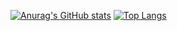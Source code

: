 [![Anurag's GitHub stats](https://github-readme-stats.vercel.app/api?username=zefelipe19&theme=dracula)](https://github.com/anuraghazra/github-readme-stats)
[![Top Langs](https://github-readme-stats.vercel.app/api/top-langs/?username=zefelipe19&layout=compact)](https://github.com/anuraghazra/github-readme-stats)
